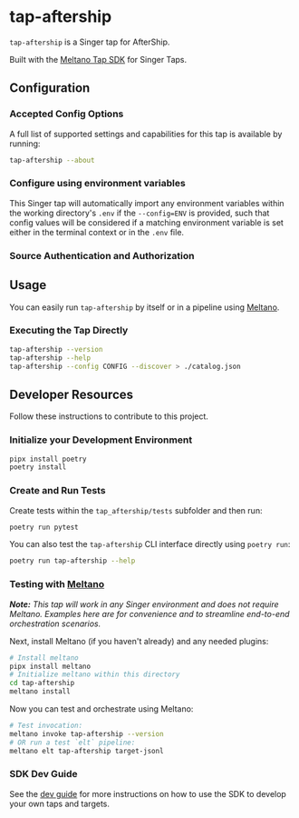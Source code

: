 # tap-aftership

`tap-aftership` is a Singer tap for AfterShip.

Built with the [Meltano Tap SDK](https://sdk.meltano.com) for Singer Taps.

<!--

Developer TODO: Update the below as needed to correctly describe the install procedure. For instance, if you do not have a PyPi repo, or if you want users to directly install from your git repo, you can modify this step as appropriate.

## Installation

Install from PyPi:

```bash
pipx install tap-aftership
```

Install from GitHub:

```bash
pipx install git+https://github.com/ORG_NAME/tap-aftership.git@main
```

-->

## Configuration

### Accepted Config Options

<!--
Developer TODO: Provide a list of config options accepted by the tap.

This section can be created by copy-pasting the CLI output from:

```
tap-aftership --about --format=markdown
```
-->

A full list of supported settings and capabilities for this
tap is available by running:

```bash
tap-aftership --about
```

### Configure using environment variables

This Singer tap will automatically import any environment variables within the working directory's
`.env` if the `--config=ENV` is provided, such that config values will be considered if a matching
environment variable is set either in the terminal context or in the `.env` file.

### Source Authentication and Authorization

<!--
Developer TODO: If your tap requires special access on the source system, or any special authentication requirements, provide those here.
-->

## Usage

You can easily run `tap-aftership` by itself or in a pipeline using [Meltano](https://meltano.com/).

### Executing the Tap Directly

```bash
tap-aftership --version
tap-aftership --help
tap-aftership --config CONFIG --discover > ./catalog.json
```

## Developer Resources

Follow these instructions to contribute to this project.

### Initialize your Development Environment

```bash
pipx install poetry
poetry install
```

### Create and Run Tests

Create tests within the `tap_aftership/tests` subfolder and
  then run:

```bash
poetry run pytest
```

You can also test the `tap-aftership` CLI interface directly using `poetry run`:

```bash
poetry run tap-aftership --help
```

### Testing with [Meltano](https://www.meltano.com)

_**Note:** This tap will work in any Singer environment and does not require Meltano.
Examples here are for convenience and to streamline end-to-end orchestration scenarios._

<!--
Developer TODO:
Your project comes with a custom `meltano.yml` project file already created. Open the `meltano.yml` and follow any "TODO" items listed in
the file.
-->

Next, install Meltano (if you haven't already) and any needed plugins:

```bash
# Install meltano
pipx install meltano
# Initialize meltano within this directory
cd tap-aftership
meltano install
```

Now you can test and orchestrate using Meltano:

```bash
# Test invocation:
meltano invoke tap-aftership --version
# OR run a test `elt` pipeline:
meltano elt tap-aftership target-jsonl
```

### SDK Dev Guide

See the [dev guide](https://sdk.meltano.com/en/latest/dev_guide.html) for more instructions on how to use the SDK to
develop your own taps and targets.
